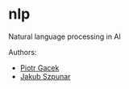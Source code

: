 # nlp
Natural language processing in AI

Authors:
* [Piotr Gacek](https://github.com/piotrekg35)
* [Jakub Szpunar](https://github.com/YgLK) 
